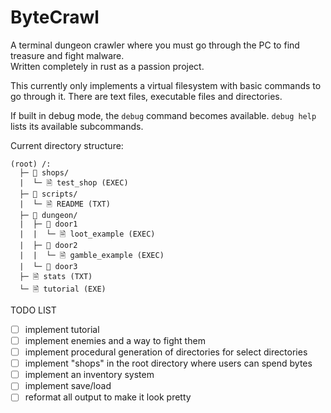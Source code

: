 # ByteCrawl
A terminal dungeon crawler where you must go through the PC to find treasure and fight malware.  
Written completely in rust as a passion project.  

This currently only implements a virtual filesystem with basic commands to go through it. There are text files, executable files and directories.
    
If built in debug mode, the `debug` command becomes available. `debug help` lists its available subcommands.
  
Current directory structure:
```
(root) /:
  ├─ 📁 shops/
  |  └─ 🗎 test_shop (EXEC)
  ├─ 📁 scripts/
  |  └─ 🗎 README (TXT)
  ├─ 📁 dungeon/
  |  ├─ 📁 door1
  |  |  └─ 🗎 loot_example (EXEC)
  |  ├─ 📁 door2
  |  |  └─ 🗎 gamble_example (EXEC)
  |  └─ 📁 door3
  ├─ 🗎 stats (TXT)
  └─ 🗎 tutorial (EXE)
```
  
TODO LIST  
  - [ ] implement tutorial
  - [ ] implement enemies and a way to fight them
  - [ ] implement procedural generation of directories for select directories  
  - [ ] implement "shops" in the root directory where users can spend bytes  
  - [ ] implement an inventory system
  - [ ] implement save/load
  - [ ] reformat all output to make it look pretty
